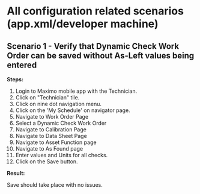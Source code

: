 # All configuration related scenarios (app.xml/developer machine)

## Scenario 1 - Verify that Dynamic Check Work Order can be saved without As-Left values being entered


**Steps:**

1. Login to Maximo mobile app with the Technician.
2. Click on "Technician" tile.
3. Click on nine dot navigation menu.
4. Click on the 'My Schedule' on navigator page.
5. Navigate to Work Order Page
6. Select a Dynamic Check Work Order
7. Navigate to Calibration Page
8. Navigate to Data Sheet Page
9. Navigate to Asset Function page
10. Navigate to As Found page
11. Enter values and Units for all checks.
12. Click on the Save button.

**Result:**

Save should take place with no issues.